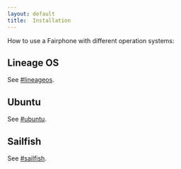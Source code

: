 ```yaml
---
layout: default
title:  Installation
---
```


How to use a Fairphone with different operation systems:

## Lineage OS

See [#lineageos](https://forum.fairphone.com/tags/lineageos).

## Ubuntu

See [#ubuntu](https://forum.fairphone.com/tags/ubuntu).

## Sailfish

See [#sailfish](https://forum.fairphone.com/tags/sailfish).
